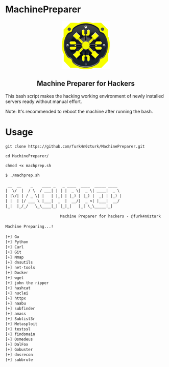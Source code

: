 # MachinePreparer

<p align="center"> <img width="150" src="img/logo.png" alt="Brand logo">
</p>
<h2 align="center"> Machine Preparer for Hackers</h2>

This bash script makes the hacking working environment of newly installed servers ready without manual effort.

Note: It's recommended to reboot the machine after running the bash.

# Usage

```
git clone https://github.com/furk4n0zturk/MachinePreparer.git
```
```
cd MachinePreparer/
```
```
chmod +x machprep.sh
```
```
$ ./machprep.sh

 __  __    _    ____ _   _ ____  ____  _____ ____
|  \/  |  / \  / ___| | | |  _ \|  _ \| ____|  _ \
| |\/| | / _ \| |   | |_| | |_) | |_) |  _| | |_) |
| |  | |/ ___ \ |___|  _  |  __/|  _ <| |___|  __/
|_|  |_/_/   \_\____|_| |_|_|   |_| \_\_____|_|

                        Machine Preparer for hackers - @furk4n0zturk

Machine Preparing...!

[+] Go
[+] Python
[+] Curl
[+] Git
[+] Nmap
[+] dnsutils
[+] net-tools
[+] Docker
[+] wget
[+] john the ripper
[+] hashcat
[+] nuclei
[+] httpx
[+] naabu
[+] subfinder
[+] amass
[+] Sublist3r
[+] Metasploit
[+] testssl
[+] findomain
[+] Osmedeus
[+] DalFox
[+] Gobuster
[+] dnsrecon
[+] subbrute

```
